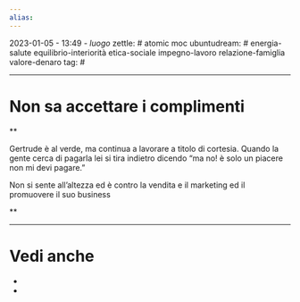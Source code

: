 ```yaml
---
alias: 
---
```

2023-01-05 - 13:49 - *luogo*
zettle: # atomic moc
ubuntudream: # energia-salute equilibrio-interiorità etica-sociale impegno-lavoro relazione-famiglia valore-denaro 
tag: #

---
# Non sa accettare i complimenti


**

Gertrude è al verde, ma continua a lavorare a titolo di cortesia. Quando la gente cerca di pagarla lei si tira indietro dicendo “ma no! è solo un piacere non mi devi pagare.”

Non si sente all’altezza ed è contro la vendita e il marketing ed il promuovere il suo business

**


---
# Vedi anche
- 
- 